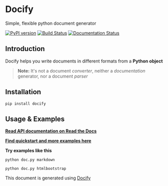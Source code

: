 Docify
====================

Simple, flexible python document generator

 

[![PyPI version](https://img.shields.io/pypi/v/Docify.svg)](https://pypi.org/project/Docify) [![Build Status](https://travis-ci.org/rapidstack/Docify.svg?branch=master)](https://travis-ci.org/rapidstack/Docify) [![Documentation Status](https://readthedocs.org/projects/docify/badge/?version=latest)](https://docify.readthedocs.io/en/latest/?badge=latest)

 

Introduction
--------------------

Docify helps you write documents in different formats from a **Python object**

 

> **Note:** It's not a document *converter*, neither a *documentation* generator, nor a document *parser*

 

Installation
--------------------

```
pip install docify
```

 

Usage & Examples
--------------------

**[Read API documentation on Read the Docs](https://docify.readthedocs.io)**

 

**[Find quickstart and more examples here](https://github.com/rapidstack/docify/tree/master/examples)**

 

**Try examples like this**

```
python doc.py markdown

python doc.py htmlbootstrap
```


This document is generated using [Docify](https://github.com/rapidstack/docify)

